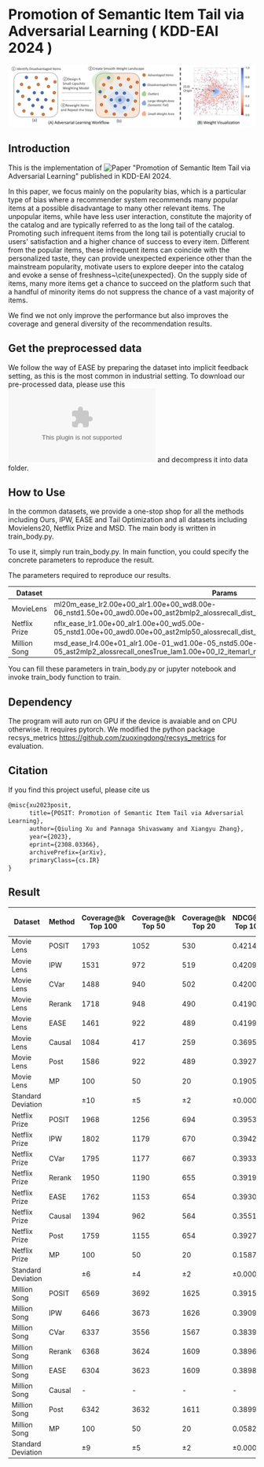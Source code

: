# Promotion of Semantic Item Tail via Adversarial Learning ( KDD-EAI 2024 )

![Demonstration](banner.png)

## Introduction
This is the implementation of ![Paper](https://arxiv.org/abs/2308.03366) "Promotion of Semantic Item Tail via Adversarial Learning" published in KDD-EAI 2024.

In this paper, we focus mainly on the popularity bias, which is a particular type of bias where a recommender system recommends many popular items at a possible disadvantage to many other relevant items. The unpopular items, while have less user interaction, constitute the majority of the catalog and are typically referred to as the long tail of the catalog.  Promoting such infrequent items from the long tail is potentially crucial to users' satisfaction and a higher chance of success to every item. Different from the popular items, these infrequent items can coincide with the personalized taste, they can provide unexpected experience other than the mainstream popularity, motivate  users to explore deeper into the catalog and evoke a sense of freshness~\cite{unexpected}. On the supply side of items, many more items get a chance to succeed on the platform such that a handful of minority items do not suppress the chance of a vast majority of items.

We find we not only improve the performance but also improves the coverage and general diversity of the recommendation results.


## Get the preprocessed data

We follow the way of EASE by preparing the dataset into implicit feedback setting, as this is the most common in industrial setting. To download our pre-processed data, please use this ![link](https://qiulingxu-public.s3.us-east-2.amazonaws.com/common.zip) and decompress it into data folder.

## How to Use

In the common datasets, we provide a one-stop shop for all the methods including Ours, IPW, EASE and Tail Optimization and all datasets including Movielens20, Netflix Prize and MSD. The main body is written in train_body.py. 

To use it, simply run train_body.py. In main function, you could specify the concrete parameters to reproduce the result.

The parameters required to reproduce our results.

|Dataset|Params|
|-----|-----|
|MovieLens |	ml20m_ease_lr2.00e+00_alr1.00e+00_wd8.00e-06_nstd1.50e+00_awd0.00e+00_ast2bmlp2_alossrecall_dist_onesFalse_lam1.00e+00_l2_itemarl_metric |
|Netflix Prize |nflx_ease_lr1.00e+00_alr1.00e+00_wd5.00e-05_nstd1.00e+00_awd0.00e+00_ast2mlp50_alossrecall_dist_onesFalse_lam1.00e+00_l2_itemarl_metric |
|Million Song | msd_ease_lr4.00e+01_alr1.00e-01_wd1.00e-05_nstd5.00e-01_awd1.00e-05_ast2mlp2_alossrecall_onesTrue_lam1.00e+00_l2_itemarl_metric|


You can fill these parameters in train_body.py or jupyter notebook and invoke train_body function to train.

## Dependency

The program will auto run on GPU if the device is avaiable and on CPU otherwise.
It requires pytorch. We modified the python package recsys_metrics https://github.com/zuoxingdong/recsys_metrics for evaluation.

## Citation

If you find this project useful, please cite us

```
@misc{xu2023posit,
      title={POSIT: Promotion of Semantic Item Tail via Adversarial Learning}, 
      author={Qiuling Xu and Pannaga Shivaswamy and Xiangyu Zhang},
      year={2023},
      eprint={2308.03366},
      archivePrefix={arXiv},
      primaryClass={cs.IR}
}
```

## Result

| Dataset | Method | Coverage@k Top 100 | Coverage@k Top 50 | Coverage@k Top 20 | NDCG@K Top 100 | Recall@K Top 100 | Recall@K Top 50 | Recall@K Top 20 | Item Recall@k Top 100 | Item Recall@k Top 50 | Item Recall@k Top 20 |
|---------|--------|------------------|-----------------|-----------------|--------------|----------------|---------------|---------------|---------------------|--------------------|--------------------|
| Movie Lens | POSIT | 1793 | 1052 | 530 | 0.4214 | 0.6369 | 0.5244 | 0.3928 | 0.0465 | 0.0294 | 0.0146 |
| Movie Lens | IPW | 1531 | 972 | 519 | 0.4209 | 0.6364 | 0.5226 | 0.3926 | 0.0433 | 0.0270 | 0.0131 |
| Movie Lens | CVar | 1488 | 940 | 502 | 0.4200 | 0.6353 | 0.5210 | 0.3911 | 0.0426 | 0.0262 | 0.0127 |
| Movie Lens | Rerank | 1718 | 948 | 490 | 0.4190 | 0.6300 | 0.5199 | 0.3906 | 0.0419 | 0.0257 | 0.0123 |
| Movie Lens | EASE | 1461 | 922 | 489 | 0.4199 | 0.6356 | 0.5209 | 0.3906 | 0.0419 | 0.0257 | 0.0123 |
| Movie Lens | Causal | 1084 | 417 | 259 | 0.3695 | 0.5599 | 0.4560 | 0.3411 | 0.0143 | 0.0083 | 0.0041 |
| Movie Lens | Post | 1586 | 922 | 489 | 0.3927 | 0.5525 | 0.4448 | 0.4118 | 0.0419 | 0.0257 | 0.0123 |
| Movie Lens | MP | 100 | 50 | 20 | 0.1905 | 0.3300 | 0.2351 | 0.1617 | 0.0067 | 0.0035 | 0.0016 |
| Standard Deviation | | ±10 | ±5 | ±2 | ±0.0009 | ±0.0009 | ±0.0009 | ±0.0009 | ±0.0004 | ±0.0004 | ±0.0004 |
| Netflix Prize | POSIT | 1968 | 1256 | 694 | 0.3953 | 0.5565 | 0.4472 | 0.3633 | 0.0958 | 0.0631 | 0.0342 |
| Netflix Prize | IPW | 1802 | 1179 | 670 | 0.3942 | 0.5560 | 0.4464 | 0.3625 | 0.0833 | 0.0526 | 0.0269 |
| Netflix Prize | CVar | 1795 | 1177 | 667 | 0.3933 | 0.5537 | 0.4449 | 0.3617 | 0.0842 | 0.0532 | 0.0271 |
| Netflix Prize | Rerank | 1950 | 1190 | 655 | 0.3919 | 0.5478 | 0.4435 | 0.3612 | 0.0802 | 0.0502 | 0.0252 |
| Netflix Prize | EASE | 1762 | 1153 | 654 | 0.3930 | 0.5541 | 0.4448 | 0.3613 | 0.0804 | 0.0502 | 0.0252 |
| Netflix Prize | Causal | 1394 | 962 | 564 | 0.3551 | 0.5034 | 0.4024 | 0.3233 | 0.0251 | 0.0468 | 0.0249 |
| Netflix Prize | Post | 1759 | 1155 | 654 | 0.3927 | 0.5525 | 0.4448 | 0.3612 | 0.0777 | 0.0468 | 0.0249 |
| Netflix Prize | MP | 100 | 50 | 20 | 0.1587 | 0.2743 | 0.1749 | 0.1161 | 0.0083 | 0.0044 | 0.0019 |
| Standard Deviation | | ±6 | ±4 | ±2 | ±0.0009 | ±0.0009 | ±0.0009 | ±0.0009 | ±0.0004 | ±0.0004 | ±0.0004 |
| Million Song | POSIT | 6569 | 3692 | 1625 | 0.3915 | 0.5116 | 0.4290 | 0.3341 | 0.2479 | 0.2030 | 0.1433 |
| Million Song | IPW | 6466 | 3673 | 1626 | 0.3909 | 0.5099 | 0.4290 | 0.3340 | 0.2464 | 0.2018 | 0.1419 |
| Million Song | CVar | 6337 | 3556 | 1567 | 0.3839 | 0.5070 | 0.4240 | 0.3268 | 0.2401 | 0.1917 | 0.1314 |
| Million Song | Rerank | 6368 | 3624 | 1609 | 0.3896 | 0.5062 | 0.4278 | 0.3339 | 0.2444 | 0.2007 | 0.1412 |
| Million Song | EASE | 6304 | 3623 | 1609 | 0.3898 | 0.5084 | 0.4279 | 0.3339 | 0.2445 | 0.2007 | 0.1412 |
| Million Song | Causal | - | - | - | - | - | - | - | - | - | - |
| Million Song | Post | 6342 | 3632 | 1611 | 0.3899 | 0.5072 | 0.4279 | 0.3340 | 0.2453 | 0.2013 | 0.1416 |
| Million Song | MP | 100 | 50 | 20 | 0.0582 | 0.0986 | 0.0680 | 0.0427 | 0.0027 | 0.0018 | 0.0010 |
| Standard Deviation | | ±9 | ±5 | ±2 | ±0.0009 | ±0.0009 | ±0.0009 | ±0.0009 | ±0.0004 | ±0.0004 | ±0.0004 |